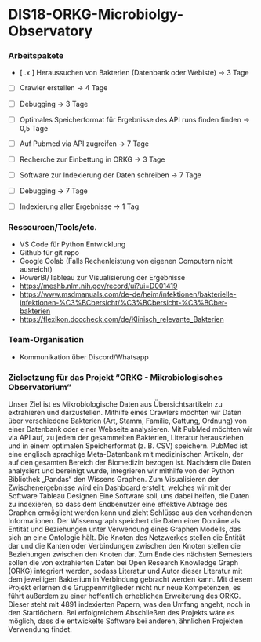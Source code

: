 # DIS18-ORKG-Microbiolgy-Observatory
### Arbeitspakete
- [ .x ] Heraussuchen von Bakterien (Datenbank oder Webiste) -> 3 Tage
- [ ] Crawler erstellen -> 4 Tage
- [ ] Debugging -> 3 Tage
- [ ] Optimales Speicherformat für Ergebnisse des API runs finden finden -> 0,5 Tage
- [ ] Auf Pubmed via API zugreifen -> 7 Tage
- [ ] Recherche zur Einbettung in ORKG -> 3 Tage
- [ ] Software zur Indexierung der Daten schreiben -> 7 Tage
- [ ] Debugging -> 7 Tage
- [ ] Indexierung aller Ergebnisse -> 1 Tag


### Ressourcen/Tools/etc.

-	VS Code für Python Entwicklung
-	Github für git repo
-	Google Colab (Falls Rechenleistung von eigenen Computern nicht ausreicht)
-	PowerBI/Tableau zur Visualisierung der Ergebnisse
- https://meshb.nlm.nih.gov/record/ui?ui=D001419
- https://www.msdmanuals.com/de-de/heim/infektionen/bakterielle-infektionen-%C3%BCbersicht/%C3%BCbersicht-%C3%BCber-bakterien
- https://flexikon.doccheck.com/de/Klinisch_relevante_Bakterien
### Team-Organisation
- Kommunikation über Discord/Whatsapp


### Zielsetzung für das Projekt “ORKG - Mikrobiologisches Observatorium”

Unser Ziel ist es Mikrobiologische Daten aus Übersichtsartikeln zu extrahieren und darzustellen. Mithilfe eines Crawlers möchten wir Daten über verschiedene Bakterien (Art, Stamm, Familie, Gattung, Ordnung) von einer Datenbank oder einer Webseite analysieren. Mit PubMed möchten wir via API auf, zu jedem der gesammelten Bakterien, Literatur herausziehen und in einem optimalen Speicherformat (z. B. CSV) speichern. PubMed ist eine englisch sprachige Meta-Datenbank mit medizinischen Artikeln, der auf den gesamten Bereich der Biomedizin bezogen ist. Nachdem die Daten analysiert und bereinigt wurde, integrieren wir mithilfe von der Python Bibliothek „Pandas“ den Wissens Graphen. Zum Visualisieren der Zwischenergebnisse wird ein Dashboard erstellt, welches wir mit der Software Tableau Designen Eine Software soll, uns dabei helfen, die Daten zu indexieren, so dass dem Endbenutzer eine effektive Abfrage des Graphen ermöglicht werden kann und zieht Schlüsse aus den vorhandenen Informationen. Der Wissensgraph speichert die Daten einer Domäne als Entität und Beziehungen unter Verwendung eines Graphen Modells, das sich an eine Ontologie hält. Die Knoten des Netzwerkes stellen die Entität dar und die Kanten oder Verbindungen zwischen den Knoten stellen die Beziehungen zwischen den Knoten dar. Zum Ende des nächsten Semesters sollen die von extrahierten Daten bei Open Research Knowledge Graph (ORKG) integriert werden, sodass Literatur und Autor dieser Literatur mit dem jeweiligen Bakterium in Verbindung gebracht werden kann. Mit diesem Projekt erlernen die Gruppenmitglieder nicht nur neue Kompetenzen, es führt außerdem zu einer hoffentlich erheblichen Erweiterung des ORKG. Dieser steht mit 4891 indexierten Papern, was den Umfang angeht, noch in den Startlöchern. Bei erfolgreichem Abschließen des Projekts wäre es möglich, dass die entwickelte Software bei anderen, ähnlichen Projekten Verwendung findet. 
